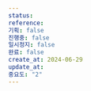 ```yaml
---
status:
reference:
기획: false
진행중: false
일시정지: false
완료: false
create_at: 2024-06-29
update_at:
중요도: "2"
---
```


